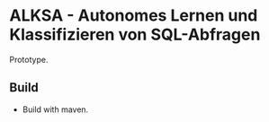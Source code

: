 # ALKSA - Autonomes Lernen und Klassifizieren von SQL-Abfragen

Prototype.

## Build

* Build with maven.
